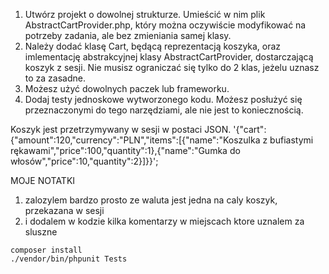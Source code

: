 1. Utwórz projekt o dowolnej strukturze. Umieścić w nim plik AbstractCartProvider.php, który można oczywiście modyfikować na potrzeby zadania, ale bez zmieniania samej klasy.
2. Należy dodać klasę Cart, będącą reprezentacją koszyka, oraz imlementację abstrakcyjnej klasy AbstractCartProvider, dostarczającą koszyk z sesji. Nie musisz ograniczać się tylko do 2 klas, jeżelu uznasz to za zasadne.
3. Możesz użyć dowolnych paczek lub frameworku.
4. Dodaj testy jednoskowe wytworzonego kodu. Możesz posłużyć się przeznaczonymi do tego narzędziami, ale nie jest to koniecznością.

Koszyk jest przetrzymywany w sesji w postaci JSON.
'{"cart":{"amount":120,"currency":"PLN","items":[{"name":"Koszulka z
bufiastymi rękawami","price":100,"quantity":1},{"name":"Gumka do
włosów","price":10,"quantity":2}]}}';


MOJE NOTATKI
1. zalozylem bardzo prosto ze waluta jest jedna na caly koszyk, przekazana w sesji
2. i dodalem w kodzie kilka komentarzy w miejscach ktore uznalem za sluszne

```
composer install
./vendor/bin/phpunit Tests
```